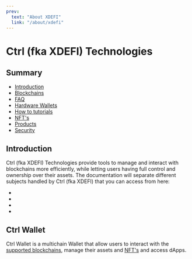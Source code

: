 ```yaml
---
prev:
  text: "About XDEFI"
  link: "/about/xdefi"
---
```


# Ctrl (fka XDEFI) Technologies

## Summary

- [Introduction](#introduction)
- [Blockchains](./supported-blockchains)
- [FAQ](./faq)
- [Hardware Wallets](./supported-hardware-wallets)
- [How to tutorials](./how-to)
- [NFT's](./supported-nfts)
- [Products](./products)
- [Security](./security)

## Introduction

Ctrl (fka XDEFI) Technologies provide tools to manage and interact with blockchains more efficiently, while letting users having full control and ownership over their assets.
The documentation will separate different subjects handled by Ctrl (fka XDEFI) that you can access from here:

-
-
-
-

## Ctrl Wallet

Ctrl Wallet is a multichain Wallet that allow users to interact with the [supported blockchains](./supported-blockchains.md), manage their assets and [NFT's](./supported-nfts) and access dApps.
